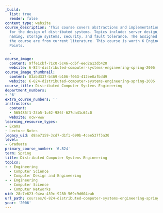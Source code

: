```yaml
---
_build:
  list: true
  render: false
content_type: website
course_description: 'This course covers abstractions and implementation techniques
  for the design of distributed systems. Topics include: server design, network programming,
  naming, storage systems, security, and fault tolerance. The assigned readings for
  the course are from current literature. This course is worth 6 Engineering Design
  Points.

  '
course_image:
  content: 9ffe1cbf-71c0-5c46-cd5f-eed2a13db420
  website: 6-824-distributed-computer-systems-engineering-spring-2006
course_image_thumbnail:
  content: 83abd337-b469-b106-f063-412ee0afbdd9
  website: 6-824-distributed-computer-systems-engineering-spring-2006
course_title: Distributed Computer Systems Engineering
department_numbers:
- '6'
extra_course_numbers: ''
instructors:
  content:
  - 565485f1-23b5-1c62-986f-627da41c64c0
  website: ocw-www
learning_resource_types:
- Exams
- Lecture Notes
legacy_uid: d8ae7159-3cd7-d1f1-699b-4cee537f5a30
level:
- Graduate
primary_course_number: '6.824'
term: Spring
title: Distributed Computer Systems Engineering
topics:
- - Engineering
  - Computer Science
  - Computer Design and Engineering
- - Engineering
  - Computer Science
  - Computer Networks
uid: 28c7e623-94ea-439c-9280-569c9d604eab
url_path: courses/6-824-distributed-computer-systems-engineering-spring-2006
year: '2006'
---
```

